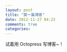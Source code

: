 ```yaml
---
layout: post
title: "第一篇博客"
date: 2012-11-27 04:23
comments: true
categories: 
---
```


试着用 Octopress 写博客~！